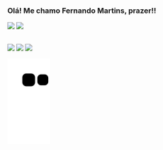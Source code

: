 ### Olá! Me chamo Fernando Martins, prazer!!

<div>
  <img height="150em" src="https://github-readme-stats.vercel.app/api?username=devfernandomartins&show_icons=true&theme=transparent"/>
  <img height="150em" src="https://github-readme-stats.vercel.app/api/top-langs/?username=devfernandomartins&layout=compact&langs_count=16&theme=transparent"/>
</div>
  

##
  
<div>
  <a href="https://instagram.com/devfernandomartins" target="_blank"><img src="https://img.shields.io/badge/-Instagram-%23E4405F?style=for-the-badge&logo=instagram&logoColor=white" target="_blank"></a>
  <a href = "mailto:fe.092006@gmail.com"><img src="https://img.shields.io/badge/Gmail-D14836?style=for-the-badge&logo=gmail&logoColor=white" target="_blank"></a>
  <a href="https://www.linkedin.com/in/fernando-martins-892853250/" target="_blank"><img src="https://img.shields.io/badge/-LinkedIn-%230077B5?style=for-the-badge&logo=linkedin&logoColor=white" target="_blank"></a>   
</div>
  
  
![Snake animation](https://github.com/barbarasts/barbarasts/blob/output/github-contribution-grid-snake.svg)
